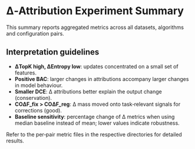 # Δ‑Attribution Experiment Summary

This summary reports aggregated metrics across all datasets, algorithms and configuration pairs.

## Interpretation guidelines

- **ΔTopK high, ΔEntropy low**: updates concentrated on a small set of features.
- **Positive BAC**: larger changes in attributions accompany larger changes in model behaviour.
- **Smaller DCE**: Δ attributions better explain the output change (conservation).
- **COΔF_fix > COΔF_reg**: Δ mass moved onto task‑relevant signals for corrections (good).
- **Baseline sensitivity**: percentage change of Δ metrics when using median baseline instead of mean; lower values indicate robustness.

Refer to the per‑pair metric files in the respective directories for detailed results.
